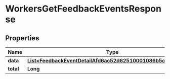 

# WorkersGetFeedbackEventsResponse


## Properties

| Name | Type | Description | Notes |
|------------ | ------------- | ------------- | -------------|
|**data** | [**List&lt;FeedbackEventDetailAfd6ac52d62510001086b5c85cd50000&gt;**](FeedbackEventDetailAfd6ac52d62510001086b5c85cd50000.md) |  |  [optional] |
|**total** | **Long** |  |  [optional] |



